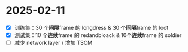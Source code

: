 # 2025-02-11

- [x] 训练集：30 个**间隔**frame 的 longdress & 30 个**间隔**frame 的 loot
- [x] 测试集：10 个**连续**frame 的 redandbloack & 10个**连续**frame 的 soldier
- [ ] 减少 network layer / 增加 TSCM
